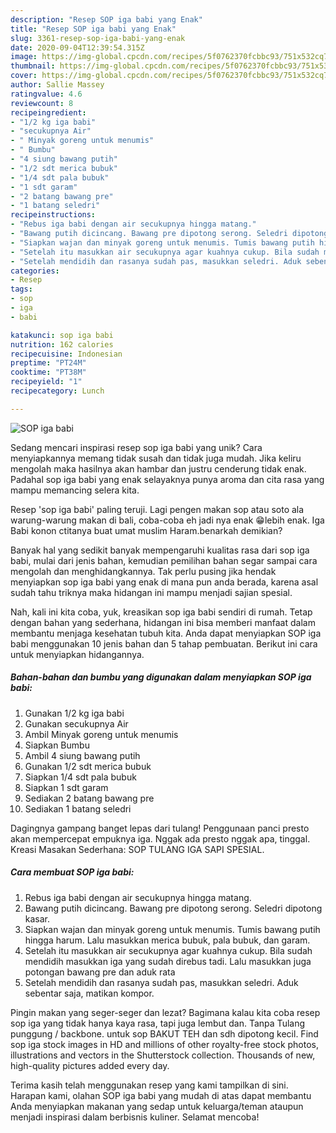 ```yaml
---
description: "Resep SOP iga babi yang Enak"
title: "Resep SOP iga babi yang Enak"
slug: 3361-resep-sop-iga-babi-yang-enak
date: 2020-09-04T12:39:54.315Z
image: https://img-global.cpcdn.com/recipes/5f0762370fcbbc93/751x532cq70/sop-iga-babi-foto-resep-utama.jpg
thumbnail: https://img-global.cpcdn.com/recipes/5f0762370fcbbc93/751x532cq70/sop-iga-babi-foto-resep-utama.jpg
cover: https://img-global.cpcdn.com/recipes/5f0762370fcbbc93/751x532cq70/sop-iga-babi-foto-resep-utama.jpg
author: Sallie Massey
ratingvalue: 4.6
reviewcount: 8
recipeingredient:
- "1/2 kg iga babi"
- "secukupnya Air"
- " Minyak goreng untuk menumis"
- " Bumbu"
- "4 siung bawang putih"
- "1/2 sdt merica bubuk"
- "1/4 sdt pala bubuk"
- "1 sdt garam"
- "2 batang bawang pre"
- "1 batang seledri"
recipeinstructions:
- "Rebus iga babi dengan air secukupnya hingga matang."
- "Bawang putih dicincang. Bawang pre dipotong serong. Seledri dipotong kasar."
- "Siapkan wajan dan minyak goreng untuk menumis. Tumis bawang putih hingga harum. Lalu masukkan merica bubuk, pala bubuk, dan garam."
- "Setelah itu masukkan air secukupnya agar kuahnya cukup. Bila sudah mendidih masukkan iga yang sudah direbus tadi. Lalu masukkan juga potongan bawang pre dan aduk rata"
- "Setelah mendidih dan rasanya sudah pas, masukkan seledri. Aduk sebentar saja, matikan kompor."
categories:
- Resep
tags:
- sop
- iga
- babi

katakunci: sop iga babi 
nutrition: 162 calories
recipecuisine: Indonesian
preptime: "PT24M"
cooktime: "PT38M"
recipeyield: "1"
recipecategory: Lunch

---
```



![SOP iga babi](https://img-global.cpcdn.com/recipes/5f0762370fcbbc93/751x532cq70/sop-iga-babi-foto-resep-utama.jpg)

Sedang mencari inspirasi resep sop iga babi yang unik? Cara menyiapkannya memang tidak susah dan tidak juga mudah. Jika keliru mengolah maka hasilnya akan hambar dan justru cenderung tidak enak. Padahal sop iga babi yang enak selayaknya punya aroma dan cita rasa yang mampu memancing selera kita.

Resep &#39;sop iga babi&#39; paling teruji. Lagi pengen makan sop atau soto ala warung-warung makan di bali, coba-coba eh jadi nya enak 😁lebih enak. Iga Babi konon ctitanya buat umat muslim Haram.benarkah demikian?

Banyak hal yang sedikit banyak mempengaruhi kualitas rasa dari sop iga babi, mulai dari jenis bahan, kemudian pemilihan bahan segar sampai cara mengolah dan menghidangkannya. Tak perlu pusing jika hendak menyiapkan sop iga babi yang enak di mana pun anda berada, karena asal sudah tahu triknya maka hidangan ini mampu menjadi sajian spesial.


Nah, kali ini kita coba, yuk, kreasikan sop iga babi sendiri di rumah. Tetap dengan bahan yang sederhana, hidangan ini bisa memberi manfaat dalam membantu menjaga kesehatan tubuh kita. Anda dapat menyiapkan SOP iga babi menggunakan 10 jenis bahan dan 5 tahap pembuatan. Berikut ini cara untuk menyiapkan hidangannya.

<!--inarticleads1-->

##### Bahan-bahan dan bumbu yang digunakan dalam menyiapkan SOP iga babi:

1. Gunakan 1/2 kg iga babi
1. Gunakan secukupnya Air
1. Ambil  Minyak goreng untuk menumis
1. Siapkan  Bumbu
1. Ambil 4 siung bawang putih
1. Gunakan 1/2 sdt merica bubuk
1. Siapkan 1/4 sdt pala bubuk
1. Siapkan 1 sdt garam
1. Sediakan 2 batang bawang pre
1. Sediakan 1 batang seledri


Dagingnya gampang banget lepas dari tulang! Penggunaan panci presto akan mempercepat empuknya iga. Nggak ada presto nggak apa, tinggal. Kreasi Masakan Sederhana: SOP TULANG IGA SAPI SPESIAL. 

<!--inarticleads2-->

##### Cara membuat SOP iga babi:

1. Rebus iga babi dengan air secukupnya hingga matang.
1. Bawang putih dicincang. Bawang pre dipotong serong. Seledri dipotong kasar.
1. Siapkan wajan dan minyak goreng untuk menumis. Tumis bawang putih hingga harum. Lalu masukkan merica bubuk, pala bubuk, dan garam.
1. Setelah itu masukkan air secukupnya agar kuahnya cukup. Bila sudah mendidih masukkan iga yang sudah direbus tadi. Lalu masukkan juga potongan bawang pre dan aduk rata
1. Setelah mendidih dan rasanya sudah pas, masukkan seledri. Aduk sebentar saja, matikan kompor.


Pingin makan yang seger-seger dan lezat? Bagimana kalau kita coba resep sop iga yang tidak hanya kaya rasa, tapi juga lembut dan. Tanpa Tulang punggung / backbone. untuk sop BAKUT TEH dan sdh dipotong kecil. Find sop iga stock images in HD and millions of other royalty-free stock photos, illustrations and vectors in the Shutterstock collection. Thousands of new, high-quality pictures added every day. 

Terima kasih telah menggunakan resep yang kami tampilkan di sini. Harapan kami, olahan SOP iga babi yang mudah di atas dapat membantu Anda menyiapkan makanan yang sedap untuk keluarga/teman ataupun menjadi inspirasi dalam berbisnis kuliner. Selamat mencoba!
